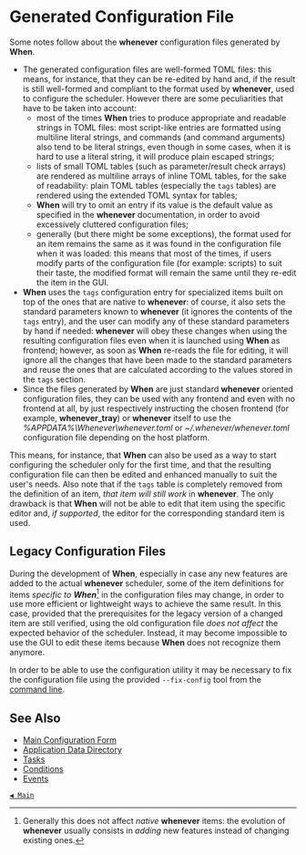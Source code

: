 # Generated Configuration File

Some notes follow about the **whenever** configuration files generated by **When**.

* The generated configuration files are well-formed TOML files: this means, for instance, that they can be re-edited by hand and, if the result is still well-formed and compliant to the format used by **whenever**, used to configure the scheduler. However there are some peculiarities that have to be taken into account:
  * most of the times **When** tries to produce appropriate and readable strings in TOML files: most script-like entries are formatted using multiline literal strings, and commands (and command arguments) also tend to be literal strings, even though in some cases, when it is hard to use a literal string, it will produce plain escaped strings;
  * lists of small TOML tables (such as parameter/result check arrays) are rendered as multiline arrays of inline TOML tables, for the sake of readability: plain TOML tables (especially the `tags` tables) are rendered using the extended TOML syntax for tables;
  * **When** will try to omit an entry if its value is the default value as specified in the **whenever** documentation, in order to avoid excessively cluttered configuration files;
  * generally (but there might be some exceptions), the format used for an item remains the same as it was found in the configuration file when it was loaded: this means that most of the times, if users modify parts of the configuration file (for example: scripts) to suit their taste, the modified format will remain the same until they re-edit the item in the GUI.
* **When** uses the `tags` configuration entry for specialized items built on top of the ones that are native to **whenever**: of course, it also sets the standard parameters known to **whenever** (it ignores the contents of the `tags` entry), and the user can modify any of these standard parameters by hand if needed: **whenever** will obey these changes when using the resulting configuration files even when it is launched using **When** as frontend; however, as soon as **When** re-reads the file for editing, it will ignore all the changes that have been made to the standard parameters and reuse the ones that are calculated according to the values stored in the `tags` section.
* Since the files generated by **When** are just standard **whenever** oriented configuration files, they can be used with any frontend and even with no frontend at all, by just respectively instructing the chosen frontend (for example, **whenever_tray**) or **whenever** itself to use the _%APPDATA%\Whenever\whenever.toml_ or _~/.whenever/whenever.toml_ configuration file depending on the host platform.

This means, for instance, that **When** can also be used as a way to start configuring the scheduler only for the first time, and that the resulting configuration file can then be edited and enhanced manually to suit the user's needs. Also note that if the `tags` table is completely removed from the definition of an item, _that item will still work_ in **whenever**. The only drawback is that **When** will not be able to edit that item using the specific editor and, _if supported_, the editor for the corresponding standard item is used.


## Legacy Configuration Files

During the development of **When**, especially in case any new features are added to the actual **whenever** scheduler, some of the item definitions for items _specific to **When**_[^1] in the configuration files may change, in order to use more efficient or lightweight ways to achieve the same result. In this case, provided that the prerequisites for the legacy version of a changed item are still verified, using the old configuration file _does not affect_ the expected behavior of the scheduler. Instead, it may become impossible to use the GUI to edit these items because **When** does not recognize them anymore.

In order to be able to use the configuration utility it may be necessary to fix the configuration file using the provided `--fix-config` tool from the [command line](cli.md#toolbox).


## See Also

* [Main Configuration Form](cfgform.md)
* [Application Data Directory](appdata.md)
* [Tasks](tasks.md)
* [Conditions](conditions.md)
* [Events](events.md)


[`◀ Main`](main.md)


[^1]: Generally this does not affect _native_ **whenever** items: the evolution of **whenever** usually consists in _adding_ new features instead of changing existing ones.
